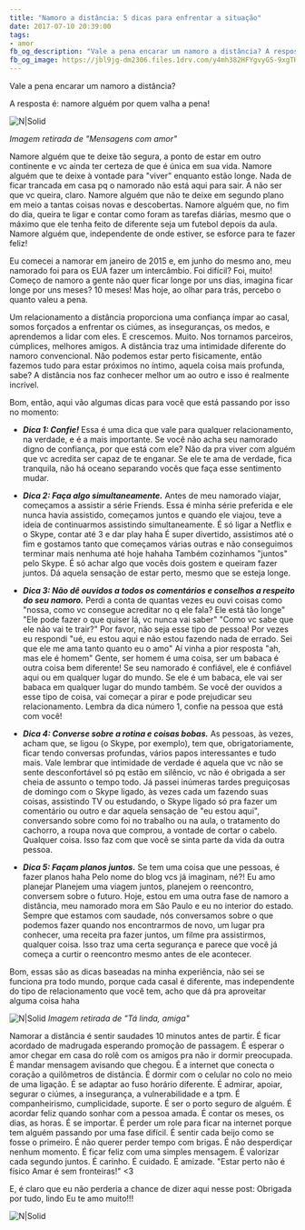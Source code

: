 ```yaml
---
title: "Namoro a distância: 5 dicas para enfrentar a situação"
date: 2017-07-10 20:39:00
tags:  
- amor
fb_og_description: "Vale a pena encarar um namoro a distância? A resposta é: namore alguém por quem valha a pena!"
fb_og_image: https://jbl9jg-dm2306.files.1drv.com/y4mh382HFYgvyGS-9xgTHEt3nrkr1dAFO_GKG_lvvEe4XTQxAIIbAr5M5NoB3iMR3iNyVWf5liGuaaMDpJa8Odn3nZEqck__1B3yTNjPQTqebLikULvJxylFpTY1AG4DhgBG5Q0oii8m_OujNv_DLDuYv5yA3N7JQFdE-y3TS0n8tTOaEJdhu6hf7W_DPQzhpEb55vVb8ytMcr6gzKSR4a6lw?width=590&height=368&cropmode=none
---
```


Vale a pena encarar um namoro a distância? 

A resposta é: namore alguém por quem valha a pena! 

![N|Solid](https://jbl9jg-dm2306.files.1drv.com/y4mh382HFYgvyGS-9xgTHEt3nrkr1dAFO_GKG_lvvEe4XTQxAIIbAr5M5NoB3iMR3iNyVWf5liGuaaMDpJa8Odn3nZEqck__1B3yTNjPQTqebLikULvJxylFpTY1AG4DhgBG5Q0oii8m_OujNv_DLDuYv5yA3N7JQFdE-y3TS0n8tTOaEJdhu6hf7W_DPQzhpEb55vVb8ytMcr6gzKSR4a6lw?width=590&height=368&cropmode=none)
<!-- more -->
*Imagem retirada de "Mensagens com amor"*


Namore alguém que te deixe tão segura, a ponto de estar em outro continente e vc ainda ter certeza de que é única em sua vida. 
Namore alguém que te deixe à vontade para "viver" enquanto estão longe. Nada de ficar trancada em casa pq o namorado não está aqui para sair. A não ser que vc queira, claro. 
Namore alguém que não te deixe em segundo plano em meio a tantas coisas novas e descobertas. 
Namore alguém que, no fim do dia, queira te ligar e contar como foram as tarefas diárias, mesmo que o máximo que ele tenha feito de diferente seja um futebol depois da aula. 
Namore alguém que, independente de onde estiver, se esforce para te fazer feliz! 

Eu comecei a namorar em janeiro de 2015 e, em junho do mesmo ano, meu namorado foi para os EUA fazer um intercâmbio. 
Foi difícil? Foi, muito! Começo de namoro a gente não quer ficar longe por uns dias, imagina ficar longe por uns meses? 10 meses! 
Mas hoje, ao olhar para trás, percebo o quanto valeu a pena. 

Um relacionamento a distância proporciona uma confiança ímpar ao casal, somos forçados a enfrentar os ciúmes, as inseguranças, os medos, e aprendemos a lidar com eles. E crescemos. Muito. 
Nos tornamos parceiros, cúmplices, melhores amigos. A distância traz uma intimidade diferente do namoro convencional. Não podemos estar perto fisicamente, então fazemos tudo para estar próximos no íntimo, aquela coisa mais profunda, sabe? A distância nos faz conhecer melhor um ao outro e isso é realmente incrível. 

Bom, então, aqui vão algumas dicas para você que está passando por isso no momento: 

- ***Dica 1: Confie!*** 
Essa é uma dica que vale para qualquer relacionamento, na verdade, e é a mais importante. Se você não acha seu namorado digno de confiança, por que está com ele? Não da pra viver com alguém que vc acredita ser capaz de te enganar. Se ele te ama de verdade, fica tranquila, não há oceano separando vocês que faça esse sentimento mudar.

- ***Dica 2: Faça algo simultaneamente.***
Antes de meu namorado viajar, começamos a assistir a série Friends. Essa é minha série preferida e ele nunca havia assistido, começamos juntos e quando ele viajou, teve a ideia de continuarmos assistindo simultaneamente. É só ligar a Netflix e o Skype, contar até 3 e dar play haha 
É super divertido, assistimos até o fim e gostamos tanto que começamos várias outras e não conseguimos terminar mais nenhuma até hoje  hahaha 
Também cozinhamos "juntos" pelo Skype. 
É só achar algo que vocês dois gostem e queiram fazer juntos. 
Dá aquela sensação de estar perto, mesmo que se esteja longe.

- ***Dica 3: Não dê ouvidos a todos os comentários e conselhos a respeito do seu namoro.***
Perdi a conta de quantas vezes eu ouvi coisas como "nossa, como vc consegue acreditar no q ele fala? Ele está tão longe" 
"Ele pode fazer o que quiser lá, vc nunca vai saber" 
"Como vc sabe que ele não vai te trair?" 
Por favor, não seja esse tipo de pessoa! 
Por vezes eu respondi "ué, eu estou aqui e não estou fazendo nada de errado. Sei que ele me ama tanto quanto eu o amo" 
Aí vinha a pior resposta "ah, mas ele é homem" 
Gente, ser homem é uma coisa, ser um babaca é outra coisa bem diferente! 
Se seu namorado é confiável, ele é confiável aqui ou em qualquer lugar do mundo. Se ele é um babaca, ele vai ser babaca em qualquer lugar do mundo também. 
Se você der ouvidos a esse tipo de coisa, vai começar a pirar e pode prejudicar seu relacionamento. Lembra da dica número 1, confie na pessoa que está com você!

- ***Dica 4: Converse sobre a rotina e coisas bobas.*** 
As pessoas, às vezes, acham que, se ligou (o Skype, por exemplo), tem que, obrigatoriamente, ficar tendo conversas profundas, vários papos interessantes e tudo mais. Vale lembrar que intimidade de verdade é aquela que vc não se sente desconfortável só pq estão em silêncio, vc não é obrigada a ser cheia de assunto o tempo todo. 
Já passei inúmeras tardes preguiçosas de domingo com o Skype ligado, às vezes cada um fazendo suas coisas, assistindo TV ou estudando, o Skype ligado só pra fazer um comentário ou outro e dar aquela sensação de "eu estou aqui", conversando sobre como foi no trabalho ou na aula, o tratamento do cachorro, a roupa nova que comprou, a vontade de cortar o cabelo. Qualquer coisa. 
Isso faz com que você se sinta parte da vida da outra pessoa. 

- ***Dica 5: Façam planos juntos.***
Se tem uma coisa que une pessoas, é fazer planos haha 
Pelo nome do blog vcs já imaginam, né?! Eu amo planejar 
Planejem uma viagem juntos, planejem o reencontro, conversem sobre o futuro. 
Hoje, estou em uma outra fase de namoro a distância, meu namorado mora em São Paulo e eu no interior do estado. Sempre que estamos com saudade, nós conversamos sobre o que podemos fazer quando nos encontrarmos de novo, um lugar pra conhecer, uma receita pra fazer juntos, um filme pra assistirmos, qualquer coisa. Isso traz uma certa segurança e parece que você já começa a curtir o reencontro mesmo antes de ele acontecer.

Bom, essas são as dicas baseadas na minha experiência, não sei se funciona pra todo mundo, porque cada casal é diferente, mas independente do tipo de relacionamento que você tem, acho que dá pra aproveitar alguma coisa haha 

![N|Solid](https://jbnisq-dm2306.files.1drv.com/y4mNdHUmp7121lQWlvgahlaQQKMqWFaovFGF8bJXoLaJzDIozyvU7iWh1OSHBXEV2WruLWe7uVuygTH2esq6x9FFC18HMtnHIYNl1yWKSVP6Mepd3UMW9bgrXd2wFUMnIAJsGUIcm86-KIGyGYKWLkRFzDetO2tHprbtq4vzcFt4KMePuHePdQHOb92ULTWU851NLeQLqi3kdkkWHxDVC5wug?width=500&height=359&cropmode=none)
*Imagem retirada de "Tá linda, amiga"*

Namorar a distância é sentir saudades 10 minutos antes de partir. É ficar acordado de madrugada esperando promoção de passagem. É esperar o amor chegar em casa do rolê com os amigos pra não ir dormir preocupada. É mandar mensagem avisando que chegou. É a internet que conecta o coração a quilômetros de distância. É dormir com o celular no colo no meio de uma ligação. É se adaptar ao fuso horário diferente. É admirar, apoiar, segurar o ciúmes, a insegurança, a vulnerabilidade e a tpm. 
É companheirismo, cumplicidade, suporte. É ser o porto seguro de alguém. 
É acordar feliz quando sonhar com a pessoa amada. É contar os meses, os dias, as horas. É se importar. É perder um role para ficar na internet porque tem alguém passando por uma fase difícil. É sentir cada beijo como se fosse o primeiro. É não querer perder tempo com brigas. É não desperdiçar nenhum momento. É ficar feliz com uma simples mensagem. É valorizar cada segundo juntos. É carinho. É cuidado. É amizade. 
"Estar perto não é físico
Amar é sem fronteiras!" <3

E, é claro que eu não perderia a chance de dizer aqui nesse post:
Obrigada por tudo, lindo
Eu te amo muito!!!

![N|Solid](https://tpkvdw-dm2306.files.1drv.com/y4mSouKYt4VyQwdp5upXMQusucx3wIazWP8RZWWsUfTQ8UzA95cxJSTrCQxkQvz5Sxe50_NM9_ePViEpVfGSM5Hm3deUTnoIxrQZp8y6hdWsDZthqg4d5kN9ofVGz1OzZ3u6g77Frhbs89dxrNoDCj5_Xu36S2JGDIqELMAdr7_Cd8pq2PppAz_z9R-QeJurDGYQqLbBd-n4sv3MC8A_Ufl4A?width=640&height=708&cropmode=none)







